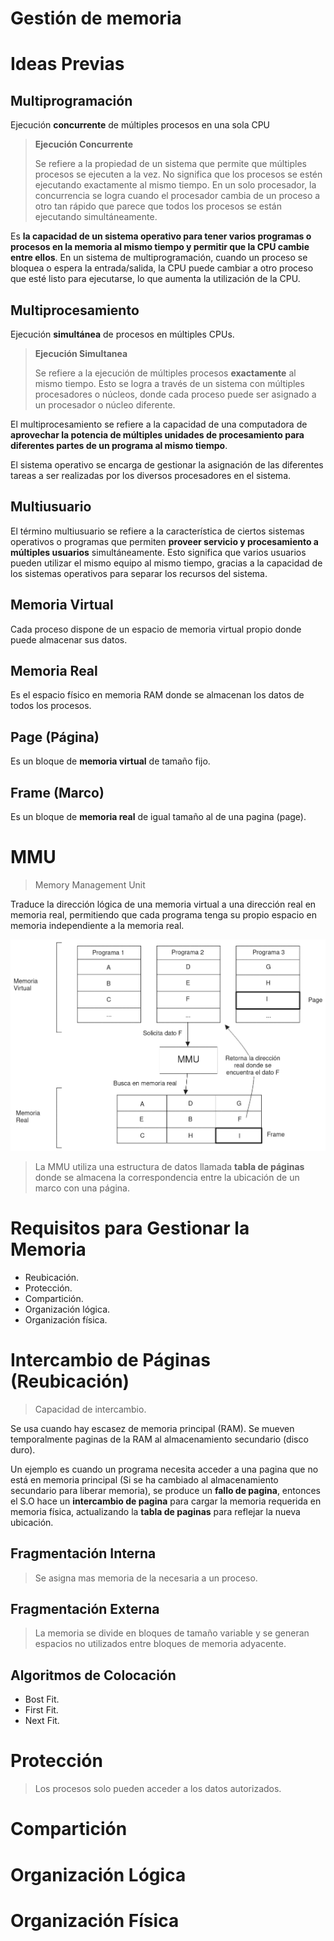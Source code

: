 # Gestión de memoria

<!-- toc -->

# Ideas Previas

## Multiprogramación

Ejecución **concurrente** de múltiples procesos en una sola CPU

> **Ejecución Concurrente**
> 
> Se refiere a la propiedad de un sistema que permite que múltiples procesos se ejecuten a la vez. No significa que los procesos se estén ejecutando exactamente al mismo tiempo. En un solo procesador, la concurrencia se logra cuando el procesador cambia de un proceso a otro tan rápido que parece que todos los procesos se están ejecutando simultáneamente.

Es **la capacidad de un sistema operativo para tener varios programas o procesos en la memoria al mismo tiempo y permitir que la CPU cambie entre ellos**. En un sistema de multiprogramación, cuando un proceso se bloquea o espera la entrada/salida, la CPU puede cambiar a otro proceso que esté listo para ejecutarse, lo que aumenta la utilización de la CPU.

## Multiprocesamiento

Ejecución **simultánea** de procesos en múltiples CPUs.

> **Ejecución Simultanea**
> 
> Se refiere a la ejecución de múltiples procesos **exactamente** al mismo tiempo. Esto se logra a través de un sistema con múltiples procesadores o núcleos, donde cada proceso puede ser asignado a un procesador o núcleo diferente.

El multiprocesamiento se refiere a la capacidad de una computadora de **aprovechar la potencia de múltiples unidades de procesamiento para diferentes partes de un programa al mismo tiempo**.

El sistema operativo se encarga de gestionar la asignación de las diferentes tareas a ser realizadas por los diversos procesadores en el sistema.

## Multiusuario

El término multiusuario se refiere a la característica de ciertos sistemas operativos o programas que permiten **proveer servicio y procesamiento a múltiples usuarios** simultáneamente. Esto significa que varios usuarios pueden utilizar el mismo equipo al mismo tiempo, gracias a la capacidad de los sistemas operativos para separar los recursos del sistema.

<!-- #Solucion cual es la diferencia entre multiprocesamiento y multiprogramación -->

<!-- #Solucion entoces? la multiprogramación no significa que varios programas se ejecuten simultáneamente en la CPU. En cambio, lo que sucede es que la CPU cambia rápidamente entre los programas, ejecutando una parte de cada uno de ellos a la vez. R: SI-->

<!-- #HuntleyOpened124 -->

## Memoria Virtual

Cada proceso dispone de un espacio de memoria virtual propio donde puede almacenar sus datos.

## Memoria Real

Es el espacio físico en memoria RAM donde se almacenan los datos de todos los procesos.

## Page (Página)

Es un bloque de **memoria virtual** de tamaño fijo.

## Frame (Marco)

Es un bloque de **memoria real** de igual tamaño al de una pagina (page).

# MMU

> Memory Management Unit

Traduce la dirección lógica de una memoria virtual a una dirección real en memoria real, permitiendo que cada programa tenga su propio espacio en memoria independiente a la memoria real.

![](./images/HuntleyOpened124.png) 

> La MMU utiliza una estructura de datos llamada **tabla de páginas** donde se almacena la correspondencia entre la ubicación de un marco con una página.

# Requisitos para Gestionar la Memoria

- Reubicación.
- Protección.
- Compartición.
- Organización lógica.
- Organización física.

# Intercambio de Páginas (Reubicación)

> Capacidad de intercambio.

Se usa cuando hay escasez de memoria principal (RAM). Se mueven temporalmente paginas de la RAM al almacenamiento secundario (disco duro).

Un ejemplo es cuando un programa necesita acceder a una pagina que no está en memoria principal (Si se ha cambiado al almacenamiento secundario para liberar memoria), se produce un **fallo de pagina**, entonces el S.O hace un **intercambio de pagina** para cargar la memoria requerida en memoria física, actualizando la **tabla de paginas** para reflejar la nueva ubicación.

## Fragmentación Interna

> Se asigna mas memoria de la necesaria a un proceso.

## Fragmentación Externa

> La memoria se divide en bloques de tamaño variable y se generan espacios no utilizados entre bloques de memoria adyacente.

## Algoritmos de Colocación

- Bost Fit.
- First Fit.
- Next Fit.

# Protección

> Los procesos solo pueden acceder a los datos autorizados.

# Compartición

# Organización Lógica

# Organización Física
